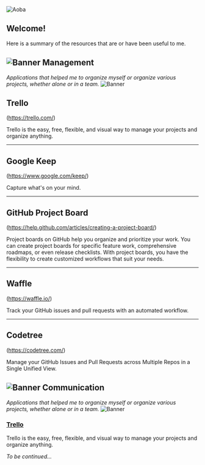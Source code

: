 ![Aoba](https://i.imgur.com/oPoMZHn.png)

Welcome!
-------------
Here is a summary of the resources that are or have been useful to me.


![Banner](https://i.imgur.com/Yr2oIlu.png)
Management
-------------
*Applications that helped me to organize myself or organize various projects, whether alone or in a team.*
![Banner](https://i.imgur.com/Yr2oIlu.png)

Trello
----------
(https://trello.com/)

Trello is the easy, free, flexible, and visual way to manage your projects and organize anything.

----------

Google Keep
-------------
(https://www.google.com/keep/)

Capture what's on your mind.

----------

GitHub Project Board
-------------
(https://help.github.com/articles/creating-a-project-board/)

Project boards on GitHub help you organize and prioritize your work. You can create project boards for specific feature work, comprehensive roadmaps, or even release checklists. With project boards, you have the flexibility to create customized workflows that suit your needs.

----------

Waffle
-------------
(https://waffle.io/)

Track your GitHub issues and pull requests with an automated workflow.

----------

Codetree
-------------
(https://codetree.com/)

Manage your GitHub Issues and Pull Requests across Multiple Repos in a Single Unified View.

![Banner](https://i.imgur.com/Yr2oIlu.png)
Communication
-------------
*Applications that helped me to organize myself or organize various projects, whether alone or in a team.*
![Banner](https://i.imgur.com/Yr2oIlu.png)

### [Trello](https://trello.com/)

Trello is the easy, free, flexible, and visual way to manage your projects and organize anything.

*To be continued...* 
